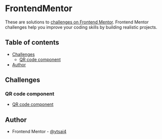 # FrontendMentor

These are solutions to [challenges on Frontend Mentor](https://www.frontendmentor.io/challenges). Frontend Mentor challenges help you improve your coding skills by building realistic projects.

## Table of contents

- [Challenges](#challenges)
  - [QR code component](#qr-code-component)
- [Author](#author)

## Challenges

### QR code component

- [QR code component](https://github.com/ytsai4/FrontendMentor/tree/master/qr-code-component-main)

## Author

- Frontend Mentor - [@ytsai4](https://www.frontendmentor.io/profile/ytsai4)

